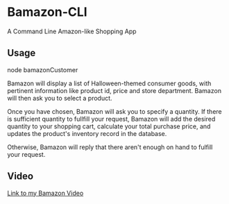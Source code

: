 # Bamazon-CLI
A Command Line Amazon-like Shopping App

## Usage
node bamazonCustomer

Bamazon will display a list of Halloween-themed consumer goods, with pertinent information like product id, price and store department. Bamazon will then ask you to select a product.

Once you have chosen, Bamazon will ask you to specify a quantity. If there is sufficient quantity to fullfill your request, Bamazon will add the desired quantity to your shopping cart, calculate your total purchase price, and updates the product's inventory record in the database.

Otherwise, Bamazon will reply that there aren't enough on hand to fulfill your request.

## Video
[Link to my Bamazon Video](https://drive.google.com/file/d/1WwAtDlJBVVM3wi-etlaVAOs5oslAq5WC/view)
